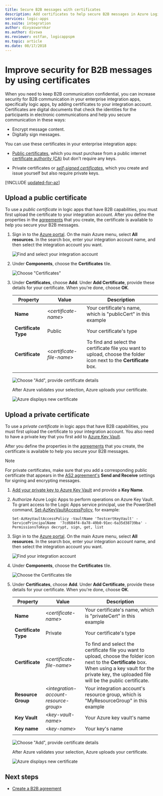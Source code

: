 ```yaml
---
title: Secure B2B messages with certificates
description: Add certificates to help secure B2B messages in Azure Logic Apps with the Enterprise Integration Pack 
services: logic-apps
ms.suite: integration
author: divyaswarnkar
ms.author: divswa
ms.reviewer: estfan, logicappspm
ms.topic: article
ms.date: 08/17/2018
---
```


# Improve security for B2B messages by using certificates

When you need to keep B2B communication confidential, you can increase security for B2B communication in your enterprise integration apps, specifically logic apps, by adding certificates to your integration account. Certificates are digital documents that check the identities for the participants in electronic communications and help you secure communication in these ways:

* Encrypt message content.
* Digitally sign messages.

You can use these certificates in your enterprise integration apps:

* [Public certificates](https://en.wikipedia.org/wiki/Public_key_certificate), 
which you must purchase from a public internet 
[certificate authority (CA)](https://en.wikipedia.org/wiki/Certificate_authority) 
but don't require any keys. 

* Private certificates or [*self-signed certificates*](https://en.wikipedia.org/wiki/Self-signed_certificate), 
which you create and issue yourself but also require private keys. 

[!INCLUDE [updated-for-az](../../includes/updated-for-az.md)]

## Upload a public certificate

To use a *public certificate* in logic apps that have B2B capabilities, 
you must first upload the certificate to your integration account. 
After you define the properties in the 
[agreements](logic-apps-enterprise-integration-agreements.md) that you create, 
the certificate is available to help you secure your B2B messages.

1. Sign in to the [Azure portal](https://portal.azure.com). 
On the main Azure menu, select **All resources**. 
In the search box, enter your integration account name, 
and then select the integration account you want.

   ![Find and select your integration account](media/logic-apps-enterprise-integration-certificates/select-integration-account.png)  

2. Under **Components**, choose the **Certificates** tile.

   ![Choose "Certificates"](media/logic-apps-enterprise-integration-certificates/add-certificates.png)

3. Under **Certificates**, choose **Add**. Under **Add Certificate**, 
provide these details for your certificate. When you're done, choose **OK**.

   | Property | Value | Description | 
   |----------|-------|-------------|
   | **Name** | <*certificate-name*> | Your certificate's name, which is "publicCert" in this example | 
   | **Certificate Type** | Public | Your certificate's type |
   | **Certificate** | <*certificate-file-name*> | To find and select the certificate file you want to upload, choose the folder icon next to the **Certificate** box. |
   ||||

   ![Choose "Add", provide certificate details](media/logic-apps-enterprise-integration-certificates/public-certificate-details.png)

   After Azure validates your selection, 
   Azure uploads your certificate.

   ![Azure displays new certificate](media/logic-apps-enterprise-integration-certificates/new-public-certificate.png) 

## Upload a private certificate

To use a *private certificate* in logic apps that have B2B capabilities, 
you must first upload the certificate to your integration account. 
You also need to have a private key that you first add to 
[Azure Key Vault](../key-vault/general/overview.md). 

After you define the properties in the 
[agreements](logic-apps-enterprise-integration-agreements.md) that you create, 
the certificate is available to help you secure your B2B messages.

> [!NOTE]
> For private certificates, make sure that you add a corresponding 
> public certificate that appears in the 
> [AS2 agreement's](logic-apps-enterprise-integration-as2.md) **Send and Receive** settings 
> for signing and encrypting messages.

1. [Add your private key to Azure Key Vault](../key-vault/certificates/certificate-scenarios.md#import-a-certificate) 
and provide a **Key Name**.
   
2. Authorize Azure Logic Apps to perform operations on Azure Key Vault. 
To grant access to the Logic Apps service principal, use the PowerShell command, 
[Set-AzKeyVaultAccessPolicy](/powershell/module/az.keyvault/set-azkeyvaultaccesspolicy), 
for example:

   `Set-AzKeyVaultAccessPolicy -VaultName 'TestcertKeyVault' -ServicePrincipalName 
   '7cd684f4-8a78-49b0-91ec-6a35d38739ba' -PermissionsToKeys decrypt, sign, get, list`
 
3. Sign in to the [Azure portal](https://portal.azure.com). 
On the main Azure menu, select **All resources**. 
In the search box, enter your integration account name, 
and then select the integration account you want.

   ![Find your integration account](media/logic-apps-enterprise-integration-certificates/select-integration-account.png) 

4. Under **Components**, choose the **Certificates** tile.  

   ![Choose the Certificates tile](media/logic-apps-enterprise-integration-certificates/add-certificates.png)

5. Under **Certificates**, choose **Add**. Under **Add Certificate**, 
provide these details for your certificate. When you're done, choose **OK**.

   | Property | Value | Description | 
   |----------|-------|-------------|
   | **Name** | <*certificate-name*> | Your certificate's name, which is "privateCert" in this example | 
   | **Certificate Type** | Private | Your certificate's type |
   | **Certificate** | <*certificate-file-name*> | To find and select the certificate file you want to upload, choose the folder icon next to the **Certificate** box. When using a key vault for the private key, the uploaded file will be the public certificate. | 
   | **Resource Group** | <*integration-account-resource-group*> | Your integration account's resource group, which is "MyResourceGroup" in this example | 
   | **Key Vault** | <*key-vault-name*> | Your Azure key vault's name |
   | **Key name** | <*key-name*> | Your key's name |
   ||||

   ![Choose "Add", provide certificate details](media/logic-apps-enterprise-integration-certificates/private-certificate-details.png)

   After Azure validates your selection, Azure uploads your certificate.

   ![Azure displays new certificate](media/logic-apps-enterprise-integration-certificates/new-private-certificate.png) 

## Next steps

* [Create a B2B agreement](logic-apps-enterprise-integration-agreements.md)
